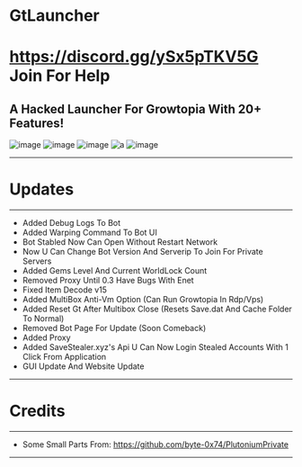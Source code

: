 # GtLauncher
# https://discord.gg/ySx5pTKV5G Join For Help
A Hacked Launcher For Growtopia With 20+ Features!
-----------------------------------------------------------------------------------------------------------------
![image](https://user-images.githubusercontent.com/128981901/230797686-f54a687d-d37f-4206-9efe-833e2bf72a37.png)
![image](https://user-images.githubusercontent.com/128981901/230797484-01b8de2c-3e53-42cc-9b4e-5a37bf44150d.png)
![image](https://user-images.githubusercontent.com/128981901/228024783-a37089b3-88f9-465e-bcfd-0181052dde60.png)
![a](https://user-images.githubusercontent.com/128981901/230797649-d66f618a-6aaf-4213-ba05-cd134a0211e7.png)
![image](https://user-images.githubusercontent.com/128981901/230797651-34e9ab8a-9641-4288-955c-2b6fec235739.png)

-----------------------------------------------------------------------------------------------------------------

# Updates
----------------------------------------------------------------------
- Added Debug Logs To Bot
- Added Warping Command To Bot UI
- Bot Stabled Now Can Open Without Restart Network
- Now U Can Change Bot Version And Serverip To Join For Private Servers
- Added Gems Level And Current WorldLock Count
- Removed Proxy Until 0.3 Have Bugs With Enet
- Fixed Item Decode v15
- Added MultiBox Anti-Vm Option (Can Run Growtopia In Rdp/Vps)
- Added Reset Gt After Multibox Close (Resets Save.dat And Cache Folder To Normal)
- Removed Bot Page For Update (Soon Comeback)
- Added Proxy 
- Added SaveStealer.xyz's Api U Can Now Login Stealed Accounts With 1 Click From Application
- GUI Update And Website Update
----------------------------------------------------------------------
# Credits
----------------------------------------------------------------------
- Some Small Parts From: https://github.com/byte-0x74/PlutoniumPrivate
----------------------------------------------------------------------

